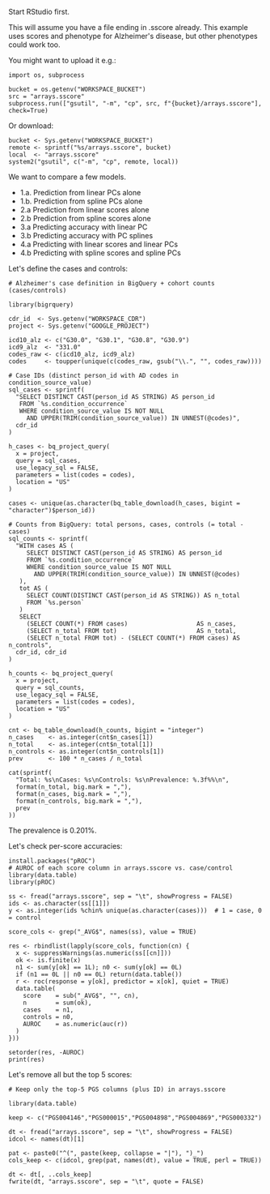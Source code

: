 Start RStudio first.

This will assume you have a file ending in .sscore already. This example uses scores and phenotype for Alzheimer's disease, but other phenotypes could work too.

You might want to upload it e.g.:
```
import os, subprocess

bucket = os.getenv("WORKSPACE_BUCKET")
src = "arrays.sscore"
subprocess.run(["gsutil", "-m", "cp", src, f"{bucket}/arrays.sscore"], check=True)
```

Or download:
```
bucket <- Sys.getenv("WORKSPACE_BUCKET")
remote <- sprintf("%s/arrays.sscore", bucket)
local  <- "arrays.sscore"
system2("gsutil", c("-m", "cp", remote, local))
```

We want to compare a few models.

- 1.a. Prediction from linear PCs alone
- 1.b. Prediction from spline PCs alone
- 2.a  Prediction from linear scores alone
- 2.b  Prediction from spline scores alone
- 3.a  Predicting accuracy with linear PC
- 3.b  Predicting accuracy with PC splines
- 4.a  Predicting with linear scores and linear PCs
- 4.b  Predicting with spline scores and spline PCs

Let's define the cases and controls:
```
# Alzheimer's case definition in BigQuery + cohort counts (cases/controls)

library(bigrquery)

cdr_id  <- Sys.getenv("WORKSPACE_CDR")
project <- Sys.getenv("GOOGLE_PROJECT")

icd10_alz <- c("G30.0", "G30.1", "G30.8", "G30.9")
icd9_alz  <- "331.0"
codes_raw <- c(icd10_alz, icd9_alz)
codes     <- toupper(unique(c(codes_raw, gsub("\\.", "", codes_raw))))

# Case IDs (distinct person_id with AD codes in condition_source_value)
sql_cases <- sprintf(
  "SELECT DISTINCT CAST(person_id AS STRING) AS person_id
   FROM `%s.condition_occurrence`
   WHERE condition_source_value IS NOT NULL
     AND UPPER(TRIM(condition_source_value)) IN UNNEST(@codes)",
  cdr_id
)

h_cases <- bq_project_query(
  x = project,
  query = sql_cases,
  use_legacy_sql = FALSE,
  parameters = list(codes = codes),
  location = "US"
)

cases <- unique(as.character(bq_table_download(h_cases, bigint = "character")$person_id))

# Counts from BigQuery: total persons, cases, controls (= total - cases)
sql_counts <- sprintf(
  "WITH cases AS (
     SELECT DISTINCT CAST(person_id AS STRING) AS person_id
     FROM `%s.condition_occurrence`
     WHERE condition_source_value IS NOT NULL
       AND UPPER(TRIM(condition_source_value)) IN UNNEST(@codes)
   ),
   tot AS (
     SELECT COUNT(DISTINCT CAST(person_id AS STRING)) AS n_total
     FROM `%s.person`
   )
   SELECT
     (SELECT COUNT(*) FROM cases)                   AS n_cases,
     (SELECT n_total FROM tot)                      AS n_total,
     (SELECT n_total FROM tot) - (SELECT COUNT(*) FROM cases) AS n_controls",
  cdr_id, cdr_id
)

h_counts <- bq_project_query(
  x = project,
  query = sql_counts,
  use_legacy_sql = FALSE,
  parameters = list(codes = codes),
  location = "US"
)

cnt <- bq_table_download(h_counts, bigint = "integer")
n_cases    <- as.integer(cnt$n_cases[1])
n_total    <- as.integer(cnt$n_total[1])
n_controls <- as.integer(cnt$n_controls[1])
prev       <- 100 * n_cases / n_total

cat(sprintf(
  "Total: %s\nCases: %s\nControls: %s\nPrevalence: %.3f%%\n",
  format(n_total, big.mark = ","),
  format(n_cases, big.mark = ","),
  format(n_controls, big.mark = ","),
  prev
))
```
The prevalence is 0.201%.

Let's check per-score accuracies:
```
install.packages("pROC")
# AUROC of each score column in arrays.sscore vs. case/control
library(data.table)
library(pROC)

ss <- fread("arrays.sscore", sep = "\t", showProgress = FALSE)
ids <- as.character(ss[[1]])
y <- as.integer(ids %chin% unique(as.character(cases)))  # 1 = case, 0 = control

score_cols <- grep("_AVG$", names(ss), value = TRUE)

res <- rbindlist(lapply(score_cols, function(cn) {
  x <- suppressWarnings(as.numeric(ss[[cn]]))
  ok <- is.finite(x)
  n1 <- sum(y[ok] == 1L); n0 <- sum(y[ok] == 0L)
  if (n1 == 0L || n0 == 0L) return(data.table())
  r <- roc(response = y[ok], predictor = x[ok], quiet = TRUE)
  data.table(
    score    = sub("_AVG$", "", cn),
    n        = sum(ok),
    cases    = n1,
    controls = n0,
    AUROC    = as.numeric(auc(r))
  )
}))

setorder(res, -AUROC)
print(res)
```

Let's remove all but the top 5 scores:
```
# Keep only the top-5 PGS columns (plus ID) in arrays.sscore

library(data.table)

keep <- c("PGS004146","PGS000015","PGS004898","PGS004869","PGS000332")

dt <- fread("arrays.sscore", sep = "\t", showProgress = FALSE)
idcol <- names(dt)[1]

pat <- paste0("^(", paste(keep, collapse = "|"), ")_")
cols_keep <- c(idcol, grep(pat, names(dt), value = TRUE, perl = TRUE))

dt <- dt[, ..cols_keep]
fwrite(dt, "arrays.sscore", sep = "\t", quote = FALSE)
```



